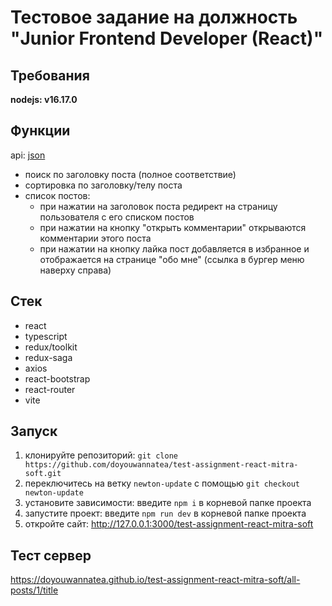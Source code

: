 # Тестовое задание на должность "Junior Frontend Developer (React)"

## Требования

**nodejs: v16.17.0**

## Функции

api: [json](https://jsonplaceholder.typicode.com/)

- поиск по заголовку поста (полное соответствие)
- сортировка по заголовку/телу поста
- список постов:
  - при нажатии на заголовок поста редирект на страницу пользователя с его списком постов
  - при нажатии на кнопку "открыть комментарии" открываются комментарии этого поста
  - при нажатии на кнопку лайка пост добавляется в избранное и отображается на странице "обо мне" (ссылка в бургер меню наверху справа)

## Стек

- react
- typescript
- redux/toolkit
- redux-saga
- axios
- react-bootstrap
- react-router
- vite

## Запуск

1. клонируйте репозиторий: `git clone https://github.com/doyouwannatea/test-assignment-react-mitra-soft.git`
2. переключитесь на ветку `newton-update` с помощью `git checkout newton-update`
3. установите зависимости: введите `npm i` в корневой папке проекта
4. запустите проект: введите `npm run dev` в корневой папке проекта
5. откройте сайт: <http://127.0.0.1:3000/test-assignment-react-mitra-soft>

## Тест сервер

<https://doyouwannatea.github.io/test-assignment-react-mitra-soft/all-posts/1/title>
